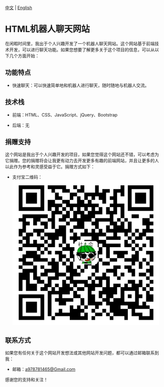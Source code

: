 
[中文](README.md) | [English](README-en.md)
# HTML机器人聊天网站

在闲暇时间里，我出于个人兴趣开发了一个机器人聊天网站。这个网站基于前端技术开发，可以进行聊天功能。如果您想要了解更多关于这个项目的信息，可以从以下几个方面开始：

## 功能特点

- 快速聊天：可以快速简单地和机器人进行聊天，随时随地与机器人交流。
## 技术栈

- 前端：HTML、CSS、JavaScript、jQuery、Bootstrap

- 后端：无

## 捐赠支持

这个网站是我出于个人兴趣开发的项目，如果您觉得这个网站还不错，可以考虑为它捐赠。您的捐赠将会让我更有动力去开发更多有趣的前端网站，并且让更多的人以此作为参考和灵感受益于它。捐赠方式如下：

- 支付宝二维码：
![支付宝二维码](./img/alipay-qrcode.jpg)

## 联系方式

如果您有任何关于这个网站开发想法或其他网站开发问题，都可以通过邮箱联系到我：

- 邮箱：a978781465@Gmail.com

感谢您的支持和关注！
